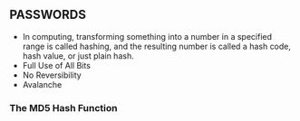 ## PASSWORDS ##

* In computing, transforming something into a number in a specified range is called hashing, and the resulting number is called a hash code, hash value, or                         just plain hash.
* Full Use of All Bits
* No Reversibility
* Avalanche

 ### The MD5 Hash Function ###
